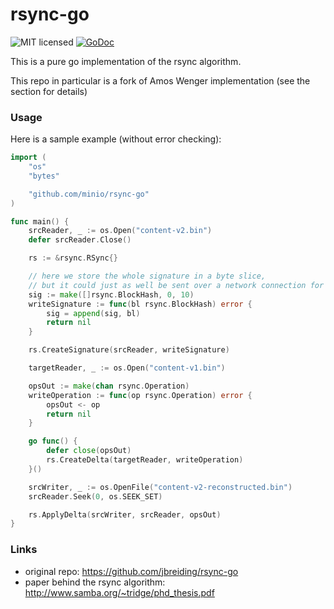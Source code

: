 # rsync-go

![MIT licensed](https://img.shields.io/badge/license-MIT-blue.svg)
[![GoDoc](https://godoc.org/github.com/minio/rsync-go?status.svg)](https://godoc.org/github.com/minio/rsync-go)

This is a pure go implementation of the rsync algorithm.

This repo in particular is a fork of Amos Wenger implementation (see the [](#Links) section for details)

### Usage

Here is a sample example (without error checking):

```go
import (
	"os"
	"bytes"

	"github.com/minio/rsync-go"
)

func main() {
	srcReader, _ := os.Open("content-v2.bin")
	defer srcReader.Close()

	rs := &rsync.RSync{}

	// here we store the whole signature in a byte slice,
	// but it could just as well be sent over a network connection for example
	sig := make([]rsync.BlockHash, 0, 10)
	writeSignature := func(bl rsync.BlockHash) error {
		sig = append(sig, bl)
		return nil
	}

	rs.CreateSignature(srcReader, writeSignature)

	targetReader, _ := os.Open("content-v1.bin")

	opsOut := make(chan rsync.Operation)
	writeOperation := func(op rsync.Operation) error {
		opsOut <- op
		return nil
	}

	go func() {
		defer close(opsOut)
		rs.CreateDelta(targetReader, writeOperation)
	}()

	srcWriter, _ := os.OpenFile("content-v2-reconstructed.bin")
	srcReader.Seek(0, os.SEEK_SET)

	rs.ApplyDelta(srcWriter, srcReader, opsOut)
}
```

### Links

- original repo: https://github.com/jbreiding/rsync-go
- paper behind the rsync algorithm: <http://www.samba.org/~tridge/phd_thesis.pdf>
